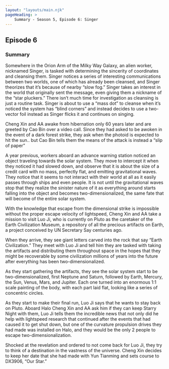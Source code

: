 ```yaml
---
layout: "layouts/main.njk"
pageHeading: >
    Summary - Season 5, Episode 6: Singer
---
```


## Episode 6
### Summary
Somewhere in the Orion Arm of the Milky Way Galaxy, an alien worker, nicknamed Singer, is tasked with determining the sincerity of coordinates and cleansing them. Singer notices a series of interesting communications between two worlds, one of which has already been cleansed, and Singer theorizes that it’s because of nearby “slow fog.” Singer takes an interest in the world that originally sent the message, even giving them a nickname of the “star pluckers.” There isn’t much time for investigation as cleansing is just a routine task. Singer is about to use a “mass dot” to cleanse when it’s noticed the system has “blind corners” and instead decides to use a two-vector foil instead as Singer flicks it and continues on singing.

Cheng Xin and AA awake from hibernation only 60 years later and are greeted by Cao Bin over a video call. Since they had asked to be awoken in the event of a dark forest strike, they ask when the photoid is expected to hit the sun.. but Cao Bin tells them the means of the attack is instead a “slip of paper”

A year previous, workers aboard an advance warning station noticed an object traveling towards the solar system. They move to intercept it when they noticed it had slowed down, and observe that it is about the size of a credit card with no mass, perfectly flat, and emitting gravitational waves. They notice that it seems to not interact with their world at all as it easily passes through ships and even people. It is not until the gravitational waves stop that they realize the sinister nature of it as everything around starts falling into the object and becomes two-dimensionalized, the same fate that will become of the entire solar system.

With the knowledge that escape from the dimensional strike is impossible without the proper escape velocity of lightspeed, Cheng Xin and AA take a mission to visit Luo Ji, who is currently on Pluto as the caretaker of the Earth Civilization Museum, a repository of all the precious artifacts on Earth, a project conceived by UN Secretary Say centuries ago.

When they arrive, they see giant letters carved into the rock that say “Earth Civilization.” They meet with Luo Ji and tell him they are tasked with taking the artifacts and distributing them throughout space in the hopes that they might be recoverable by some civilization millions of years into the future after everything has been two-dimensionalized.

As they start gathering the artifacts, they see the solar system start to be two-dimensionalized, first Neptune and Saturn, followed by Earth, Mercury, the Sun, Venus, Mars, and Jupiter. Each one turned into an enormous 1:1 scale painting of the body, with each part laid flat, looking like a series of concentric circles.

As they start to make their final run, Luo Ji says that he wants to stay back on Pluto. Aboard Halo Cheng Xin and AA ask him if they can keep Starry Night with them, Luo Ji tells them the incredible news that not only did he help with lightspeed research that continued after the events that had caused it to get shut down, but one of the curvature propulsion drives they had made was installed on Halo, and they would be the only 2 people to escape two-dimensionalization.

Shocked at the revelation and ordered to not come back for Luo Ji, they try to think of a destination in the vastness of the universe. Cheng Xin decides to keep her date that she had made with Yun Tianming and sets course to DX3906, “Our Star.”
